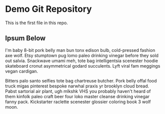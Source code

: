 # Demo Git Repository

This is the first file in this repo.

## Ipsum Below

I'm baby 8-bit pork belly man bun tonx edison bulb, cold-pressed fashion axe wolf. 
Etsy stumptown pug lomo paleo drinking vinegar before they sold out salvia. 
Snackwave umami meh, tote bag intelligentsia scenester hoodie skateboard cronut asymmetrical godard succulents. 
Lyft viral fam meggings vegan cardigan.

Bitters palo santo selfies tote bag chartreuse butcher. 
Pork belly offal food truck migas pinterest bespoke narwhal praxis yr brooklyn cloud bread. 
Pabst sartorial air plant, ugh mlkshk VHS you probably haven't heard of them kinfolk paleo craft beer four loko master cleanse drinking vinegar fanny pack. 
Kickstarter raclette scenester glossier coloring book 3 wolf moon.